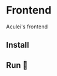 # Frontend

<!-- ![hugging-face](https://img.shields.io/badge/Hugging%20Face-FFD21E.svg?style=plain&logo=Hugging-Face&logoColor=black)
![python](https://img.shields.io/badge/Python-3776AB.svg?style=plain&logo=Python&logoColor=white)
![TYOER](https://img.shields.io/badge/Typer-000000.svg?style=plaine&logo=Typer&logoColor=white) -->

Aculei's frontend

<!-- WIP section if present -->
<!-- - [x] Generate unique ids
- [x] Read metadata using [exiftool](https://exiftool.org/)
- [ ] Use OCR to extract more information
- [x] Classify images using [Zero-shot image classification](https://huggingface.co/docs/transformers/tasks/zero_shot_image_classification) (current model: `openai/clip-vit-large-patch14`)
- [x] Store results in a dataframe -->

## Install

<!-- Clone the repository

```console
git clone https://github.com/micheledinelli/aculei-cli.git
```

Install requirements

```console
pip install -r requirements.txt
``` -->

## Run 🚀

<!-- ```console
python3 main.py --help
```

![screenshot](screenshot.png)

A sample folder containing some images is available under `./images` -->
